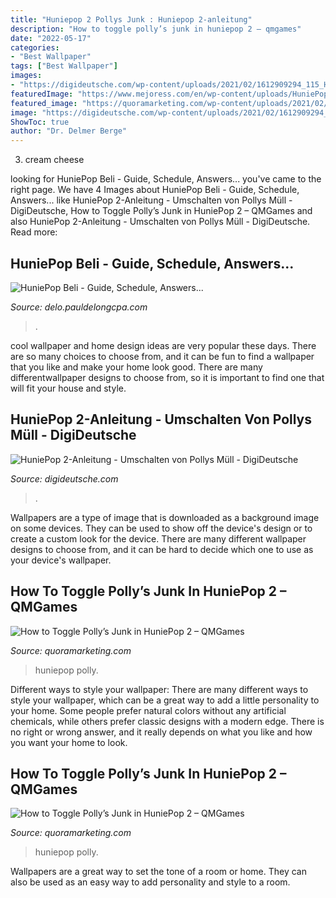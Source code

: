 ```yaml
---
title: "Huniepop 2 Pollys Junk : Huniepop 2-anleitung"
description: "How to toggle polly’s junk in huniepop 2 – qmgames"
date: "2022-05-17"
categories:
- "Best Wallpaper"
tags: ["Best Wallpaper"]
images:
- "https://digideutsche.com/wp-content/uploads/2021/02/1612909294_115_HuniePop-2-Anleitung-Umschalten-von-Pollys-Muell.jpg"
featuredImage: "https://www.mejoress.com/en/wp-content/uploads/HuniePop-beli.jpg"
featured_image: "https://quoramarketing.com/wp-content/uploads/2021/02/options-Innie-and-Outie-300x188.jpg"
image: "https://digideutsche.com/wp-content/uploads/2021/02/1612909294_115_HuniePop-2-Anleitung-Umschalten-von-Pollys-Muell.jpg"
ShowToc: true
author: "Dr. Delmer Berge"
---
```



3. cream cheese 

	

		
looking for HuniePop Beli - Guide, Schedule, Answers... you've came to the right page. We have 4 Images about HuniePop Beli - Guide, Schedule, Answers... like HuniePop 2-Anleitung - Umschalten von Pollys Müll - DigiDeutsche, How to Toggle Polly’s Junk in HuniePop 2 – QMGames and also HuniePop 2-Anleitung - Umschalten von Pollys Müll - DigiDeutsche. Read more:
		
    
## HuniePop Beli - Guide, Schedule, Answers...

<img loading=lazy src="https://www.mejoress.com/en/wp-content/uploads/HuniePop-beli.jpg" onerror="this.onerror=null;this.src='https://tse2.mm.bing.net/th?id=OIP.p11d-6S62sZxufLUgR4yQgHaDt&amp;pid=15.1';" alt="HuniePop Beli - Guide, Schedule, Answers...">

_Source: delo.pauldelongcpa.com_

>. 

	

cool wallpaper and home design ideas are very popular these days. There are so many choices to choose from, and it can be fun to find a wallpaper that you like and make your home look good. There are many differentwallpaper designs to choose from, so it is important to find one that will fit your house and style.

    
## HuniePop 2-Anleitung - Umschalten Von Pollys Müll - DigiDeutsche

<img loading=lazy src="https://digideutsche.com/wp-content/uploads/2021/02/1612909294_115_HuniePop-2-Anleitung-Umschalten-von-Pollys-Muell.jpg" onerror="this.onerror=null;this.src='https://tse2.mm.bing.net/th?id=OIP.siPpoNG5tIxiuSNbpameoQHaGE&amp;pid=15.1';" alt="HuniePop 2-Anleitung - Umschalten von Pollys Müll - DigiDeutsche">

_Source: digideutsche.com_

>. 

	

Wallpapers are a type of image that is downloaded as a background image on some devices. They can be used to show off the device's design or to create a custom look for the device. There are many different wallpaper designs to choose from, and it can be hard to decide which one to use as your device's wallpaper.

    
## How To Toggle Polly’s Junk In HuniePop 2 – QMGames

<img loading=lazy src="https://quoramarketing.com/wp-content/uploads/2021/02/options-Innie-and-Outie-300x188.jpg" onerror="this.onerror=null;this.src='https://tse1.mm.bing.net/th?id=OIP.Tq7NMzqm3EBQgTslqx61fAAAAA&amp;pid=15.1';" alt="How to Toggle Polly’s Junk in HuniePop 2 – QMGames">

_Source: quoramarketing.com_

>huniepop polly. 

	

Different ways to style your wallpaper:
There are many different ways to style your wallpaper, which can be a great way to add a little personality to your home. Some people prefer natural colors without any artificial chemicals, while others prefer classic designs with a modern edge. There is no right or wrong answer, and it really depends on what you like and how you want your home to look.

    
## How To Toggle Polly’s Junk In HuniePop 2 – QMGames

<img loading=lazy src="https://quoramarketing.com/wp-content/uploads/2021/02/options-Innie-and-Outie-768x481.jpg" onerror="this.onerror=null;this.src='https://tse4.mm.bing.net/th?id=OIP.qCnbAto1fwj-qZ8V1mlkJAHaEo&amp;pid=15.1';" alt="How to Toggle Polly’s Junk in HuniePop 2 – QMGames">

_Source: quoramarketing.com_

>huniepop polly. 

	

Wallpapers are a great way to set the tone of a room or home. They can also be used as an easy way to add personality and style to a room.

